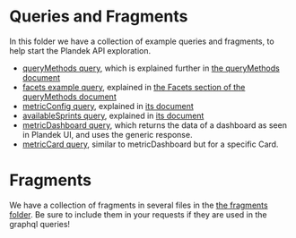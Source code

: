 # Queries and Fragments

In this folder we have a collection of example queries and fragments, to help start the Plandek API exploration.

- [queryMethods query](./query-methods-for.graphql), which is explained further in [the queryMethods document](../query-methods-for.md#querymethodsformetrickey)
- [facets example query](./facets.graphql), explained in [the Facets section of the queryMethods document](../query-methods-for.md#facets-methods)
- [metricConfig query](./metric-config.graphql), explained in [its document](../metric-config.md)
- [availableSprints query](./available-sprints.graphql), explained in [its document](../available-sprints.md)
- [metricDashboard query](./metric-dashboard-query.graphql), which returns the data of a dashboard as seen in Plandek UI, and uses the generic response.
- [metricCard query](./metric-card-query.graphql), similar to metricDashboard but for a specific Card.

# Fragments

We have a collection of fragments in several files in the [the fragments folder](./fragments). Be sure to include them in your requests if they are used in the graphql queries!

